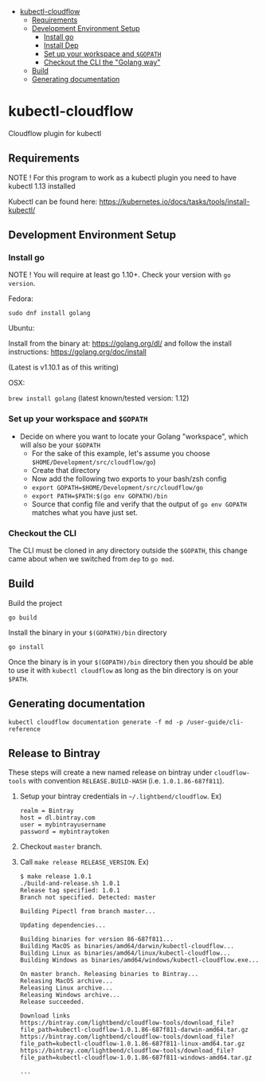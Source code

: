<!-- START doctoc generated TOC please keep comment here to allow auto update -->
<!-- DON'T EDIT THIS SECTION, INSTEAD RE-RUN doctoc TO UPDATE -->


- [kubectl-cloudflow](#kubectl-cloudflow)
  - [Requirements](#requirements)
  - [Development Environment Setup](#development-environment-setup)
    - [Install go](#install-go)
    - [Install Dep](#install-dep)
    - [Set up your workspace and `$GOPATH`](#set-up-your-workspace-and-gopath)
    - [Checkout the CLI the "Golang way"](#checkout-the-cli-the-golang-way)
  - [Build](#build)
  - [Generating documentation](#generating-documentation)

<!-- END doctoc generated TOC please keep comment here to allow auto update -->

# kubectl-cloudflow
Cloudflow plugin for kubectl

## Requirements

NOTE ! For this program to work as a kubectl plugin you need to have kubectl 1.13 installed

Kubectl can be found here:
https://kubernetes.io/docs/tasks/tools/install-kubectl/

## Development Environment Setup

### Install go

NOTE ! You will require at least go 1.10+.  Check your version with `go version`.

Fedora:

`sudo dnf install golang`

Ubuntu:

Install from the binary at: https://golang.org/dl/
and follow the install instructions: https://golang.org/doc/install

(Latest is v1.10.1 as of this writing)

OSX:

`brew install golang` (latest known/tested version: 1.12)

### Set up your workspace and `$GOPATH`

- Decide on where you want to locate your Golang "workspace", which will also be your `$GOPATH`
    + For the sake of this example, let's assume you choose `$HOME/Development/src/cloudflow/go`)
    + Create that directory
    + Now add the following two exports to your bash/zsh config
    + `export GOPATH=$HOME/Development/src/cloudflow/go`
    + `export PATH=$PATH:$(go env GOPATH)/bin`
    + Source that config file and verify that the output of `go env GOPATH` matches what you have just set.

### Checkout the CLI

The CLI must be cloned in any directory outside the `$GOPATH`, this change came about when we switched from `dep` to `go mod`.

## Build

Build the project

`go build`

Install the binary in your `$(GOPATH)/bin` directory

`go install`

Once the binary is in your `$(GOPATH)/bin` directory then you should be able to use it with `kubectl cloudflow` as long as the bin directory is on your `$PATH`.

## Generating documentation

```
kubectl cloudflow documentation generate -f md -p /user-guide/cli-reference
```

## Release to Bintray

These steps will create a new named release on bintray under `cloudflow-tools` with convention `RELEASE.BUILD-HASH` (i.e. `1.0.1.86-687f811`).

1. Setup your bintray credentials in `~/.lightbend/cloudflow`. Ex)
    
    ```
    realm = Bintray
    host = dl.bintray.com
    user = mybintrayusername
    password = mybintraytoken
    ```
2. Checkout `master` branch.
3. Call `make release RELEASE_VERSION`. Ex)
    
    ```
    $ make release 1.0.1
    ./build-and-release.sh 1.0.1
    Release tag specified: 1.0.1
    Branch not specified. Detected: master
    
    Building Pipectl from branch master...
    
    Updating dependencies...
    
    Building binaries for version 86-687f811...
    Building MacOS as binaries/amd64/darwin/kubectl-cloudflow...
    Building Linux as binaries/amd64/linux/kubectl-cloudflow...
    Building Windows as binaries/amd64/windows/kubectl-cloudflow.exe...
    
    On master branch. Releasing binaries to Bintray...
    Releasing MacOS archive...
    Releasing Linux archive...
    Releasing Windows archive...
    Release succeeded.
    
    Download links
    https://bintray.com/lightbend/cloudflow-tools/download_file?file_path=kubectl-cloudflow-1.0.1.86-687f811-darwin-amd64.tar.gz
    https://bintray.com/lightbend/cloudflow-tools/download_file?file_path=kubectl-cloudflow-1.0.1.86-687f811-linux-amd64.tar.gz
    https://bintray.com/lightbend/cloudflow-tools/download_file?file_path=kubectl-cloudflow-1.0.1.86-687f811-windows-amd64.tar.gz
    
    ...
    ```
